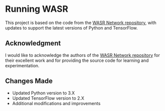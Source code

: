 # Running WASR

This project is based on the code from the [WASR Network repository](https://github.com/bborja/wasr_network), with updates to support the latest versions of Python and TensorFlow.

## Acknowledgment

I would like to acknowledge the authors of the [WASR Network repository](https://github.com/bborja/wasr_network) for their excellent work and for providing the source code for learning and experimentation.

## Changes Made

- Updated Python version to 3.X
- Updated TensorFlow version to 2.X
- Additional modifications and improvements
